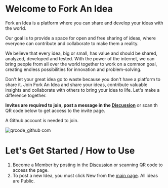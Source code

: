 # Welcome to Fork An Idea

 Fork an Idea is a platform where you can share and develop your ideas with the world. 

Our goal is to provide a space for open and free sharing of ideas, where everyone can contribute and collaborate to make them a reality.


We believe that every idea, big or small, has value and should be shared, analyzed, developed and tested. With the power of the internet, we can bring people from all over the world together to work on a common goal, creating endless possibilities for innovation and problem-solving.

Don't let your great idea go to waste because you don't have a platform to share it. Join Fork An Idea and share your ideas, contribute valuable insights and collaborate with others to bring your idea to life. Let's make a difference together.


**Invites are required to join, post a message in the [Discussion](https://github.com/Fork-An-Idea/What-is-Fork-An-Idea/discussions/2)** or scan th QR code below to get access to the invite page.

A Github account is needed to join.

![qrcode_github com](https://user-images.githubusercontent.com/52546326/212336111-a3d33340-093f-49e7-80d0-889cda8039a9.png)


# Let's Get Started / How to Use

1) Become a Member by posting in the [Discussion](https://github.com/Fork-An-Idea/What-is-Fork-An-Idea/discussions/2) or scanning QR code to access the page.
2) To post a new Idea, you must click New from the [main page](https://github.com/Fork-An-Idea). All ideas are Public.
 
